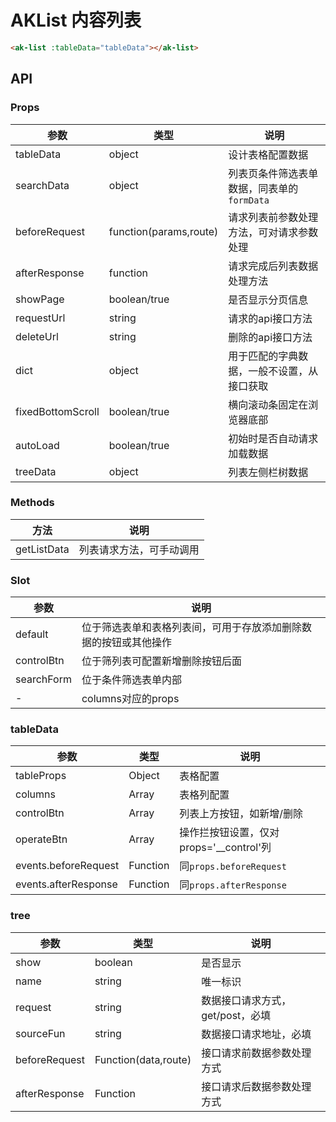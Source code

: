 # AKList 内容列表

```html
<ak-list :tableData="tableData"></ak-list>
```

## API

### Props

| 参数                | 类型                     | 说明                         |
|-------------------|------------------------|----------------------------|
| tableData         | object                 | 设计表格配置数据                   |
| searchData        | object                 | 列表页条件筛选表单数据，同表单的`formData` |
| beforeRequest     | function(params,route) | 请求列表前参数处理方法，可对请求参数处理       |
| afterResponse     | function               | 请求完成后列表数据处理方法              |
| showPage          | boolean/true           | 是否显示分页信息                   |
| requestUrl        | string                 | 请求的api接口方法                 |
| deleteUrl         | string                 | 删除的api接口方法                 |
| dict              | object                 | 用于匹配的字典数据，一般不设置，从接口获取      |
| fixedBottomScroll | boolean/true           | 横向滚动条固定在浏览器底部              |
| autoLoad          | boolean/true           | 初始时是否自动请求加载数据              |
| treeData          | object                 | 列表左侧栏树数据                   |

### Methods

| 方法          | 说明           |
|-------------|--------------|
| getListData | 列表请求方法，可手动调用 |

### Slot

| 参数         | 说明                               |
|------------|----------------------------------|
| default    | 位于筛选表单和表格列表间，可用于存放添加删除数据的按钮或其他操作 |
| controlBtn | 位于筛列表可配置新增删除按钮后面                 |
| searchForm | 位于条件筛选表单内部                       |
| -          | columns对应的props                  |

### tableData

| 参数                   | 类型       | 说明                           |
|----------------------|----------|------------------------------|
| tableProps           | Object   | 表格配置                         |
| columns              | Array    | 表格列配置                        |
| controlBtn           | Array    | 列表上方按钮，如新增/删除                |
| operateBtn           | Array    | 操作拦按钮设置，仅对props='__control'列 |
| events.beforeRequest | Function | 同`props.beforeRequest`       |
| events.afterResponse | Function | 同`props.afterResponse`       |

### tree

| 参数            | 类型                   | 说明                   |
|---------------|----------------------|----------------------|
| show          | boolean              | 是否显示                 |
| name          | string               | 唯一标识                 |
| request       | string               | 数据接口请求方式，get/post，必填 |
| sourceFun     | string               | 数据接口请求地址，必填          |
| beforeRequest | Function(data,route) | 接口请求前数据参数处理方式        |
| afterResponse | Function             | 接口请求后数据参数处理方式        |
